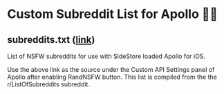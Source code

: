 # Custom Subreddit List for Apollo 👋🏻

## subreddits.txt ([link](https://zydlar-mods.github.io/custom-subreddit-list-for-Apollo/subreddit%20list.txt))
List of NSFW subreddits for use with SideStore loaded Apollo for iOS.

Use the above link as the source under the Custom API Settings panel of Apollo after enabling RandNSFW button.
This list is compiled from the the r/ListOfSubreddits subreddit.
